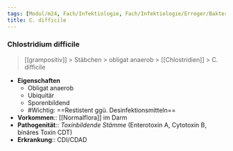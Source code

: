 ```yaml
---
tags: [Modul/m24, Fach/Infektiologie, Fach/Infektiologie/Erreger/Bakterien]
title: C. difficile
---
```

### Chlostridium difficile
> [[grampositiv]] > Stäbchen > obligat anaerob > [[Chlostridien]] > C. difficile
- **Eigenschaften**
	- Obligat anaerob
	- Ubiquitär
	- Sporenbildend
	- #Wichtig: ==Restistent ggü. Desinfektionsmitteln==
- **Vorkommen**:: [[Normalflora]] im Darm
- **Pathogenität**:: *Toxinbildende Stämme* (Enterotoxin A, Cytotoxin B, binäres Toxin CDT)
- **Erkrankung**:: CDI/CDAD